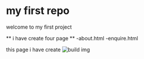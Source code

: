 # my  first repo

welcome to my first project

** i have create four page **
-about.html
-enquire.html

this page i have create
![build img](C:\Users\hp\OneDrive\Desktop\project\ICP7.0_G-16_Project1\images\g4.jpg)